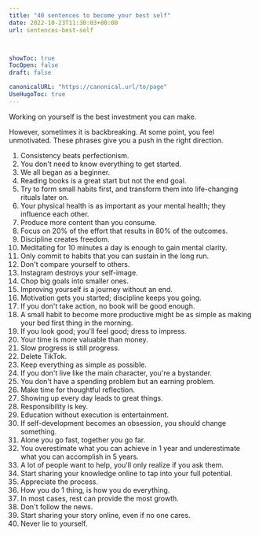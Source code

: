 ```yaml
---
title: "40 sentences to become your best self"
date: 2022-10-23T11:30:03+00:00
url: sentences-best-self



showToc: true
TocOpen: false
draft: false

canonicalURL: "https://canonical.url/to/page"
UseHugoToc: true
---
```


Working on yourself is the best investment you can make.

However, sometimes it is backbreaking. At some point, you feel unmotivated. These phrases give you a push in the right direction.

1. Consistency beats perfectionism.
2. You don't need to know everything to get started.
3. We all began as a beginner.
4. Reading books is a great start but not the end goal.
5. Try to form small habits first, and transform them into life-changing rituals later on.
6. Your physical health is as important as your mental health; they influence each other.
7. Produce more content than you consume.
8. Focus on 20% of the effort that results in 80% of the outcomes.
9. Discipline creates freedom.
10. Meditating for 10 minutes a day is enough to gain mental clarity.
11. Only commit to habits that you can sustain in the long run.
12. Don't compare yourself to others.
13. Instagram destroys your self-image.
14. Chop big goals into smaller ones.
15. Improving yourself is a journey without an end.
16. Motivation gets you started; discipline keeps you going.
17. If you don't take action, no book will be good enough.
18. A small habit to become more productive might be as simple as making your bed first thing in the morning.
19. If you look good; you'll feel good; dress to impress.
20. Your time is more valuable than money.
21. Slow progress is still progress.
22. Delete TikTok.
23. Keep everything as simple as possible.
24. If you don't live like the main character, you're a bystander.
25. You don't have a spending problem but an earning problem.
26. Make time for thoughtful reflection.
27. Showing up every day leads to great things.
28. Responsibility is key.
29. Education without execution is entertainment.
30. If self-development becomes an obsession, you should change something.
31. Alone you go fast, together you go far.
32. You overestimate what you can achieve in 1 year and underestimate what you can accomplish in 5 years.
33. A lot of people want to help, you'll only realize if you ask them.
34. Start sharing your knowledge online to tap into your full potential.
35. Appreciate the process.
36. How you do 1 thing, is how you do everything.
37. In most cases, rest can provide the most growth.
38. Don't follow the news.
39. Start sharing your story online, even if no one cares.
40. Never lie to yourself.